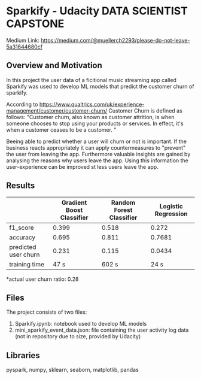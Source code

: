 # Sparkify - Udacity DATA SCIENTIST CAPSTONE 
Medium Link: https://medium.com/@muellerch2293/please-do-not-leave-5a31644680cf
## Overview and Motivation

In this project the user data of a ficitional music streaming app called Sparkify was used to develop ML models that predict the customer churn of sparkify.

According to https://www.qualtrics.com/uk/experience-management/customer/customer-churn/ Customer Churn is defined as follows:
"Customer churn, also known as customer attrition, is when someone chooses to stop using your products or services. In effect, it's when a customer ceases to be a customer. "

Beeing able to predict whether a user will churn or not is important. If the business reacts appropriately it can apply countermeasures to "prevent" the user from leaving the app. Furthermore valuable insights are gained by analysing the reasons why users leave the app. Using this information the user-experience can be improved st less users leave the app.

## Results

|   |  Gradient Boost Classifier |  Random Forest Classifier | Logistic Regression  |
|---|---|---|---|
| f1_score  |   0.399 | 0.518  | 0.272  |
| accuracy  |  0.695 |0.811 | 0.7681  |
| predicted user churn   |  0.231 | 0.115 | 0.0434  |
| training time  | 47 s | 602 s | 24 s  |
*actual user churn ratio: 0.28

## Files
The project consists of two files:
<ol>
  <li>Sparkify.ipynb: notebook used to develop ML models</li>
  <li>mini_sparkify_event_data.json: file containing the user activity log data (not in repository due to size, provided by Udacity)</li>
</ol>

## Libraries
pyspark, numpy, sklearn, seaborn, matplotlib, pandas



